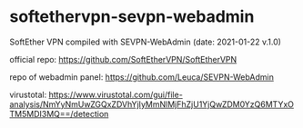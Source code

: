 # softethervpn-sevpn-webadmin
SoftEther VPN compiled with SEVPN-WebAdmin (date: 2021-01-22 v.1.0)

official repo: https://github.com/SoftEtherVPN/SoftEtherVPN

repo of webadmin panel: https://github.com/Leuca/SEVPN-WebAdmin

virustotal: https://www.virustotal.com/gui/file-analysis/NmYyNmUwZGQxZDVhYjIyMmNlMjFhZjU1YjQwZDM0YzQ6MTYxOTM5MDI3MQ==/detection
